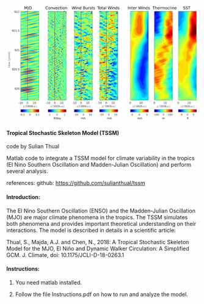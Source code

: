 
<!-- ![alt text](https://github.com/sulianthual/stochasticskeleton/blob/main/screenshot.png?raw=true "Screenshot") -->
![alt text](screenshot.png?raw=true "Screenshot")


<h4>Tropical Stochastic Skeleton Model (TSSM)</h4>

code by Sulian Thual 

Matlab code to integrate a TSSM model for climate variability in the tropics (El Nino Southern Oscillation and Madden-Julian Oscillation) and perform several analysis.

references: github: https://github.com/sulianthual/tssm

<h4>Introduction: </h4>


The El Nino Southern Oscillation (ENSO) and the Madden-Julian Oscillation (MJO) are major climate phenomena in the tropics. The TSSM simulates both phenomena and provides important theoretical understanding on their interactions. The model is described in details in a scientific article: 

Thual, S., Majda, A.J. and Chen, N., 2018: A Tropical Stochastic Skeleton Model for the MJO, El Niño and Dynamic Walker Circulation: A Simplified GCM. J. Climate, doi: 10.1175/JCLI-D-18-0263.1


<h4>Instructions: </h4>

1) You need matlab installed.

2) Follow the file Instructions.pdf on how to run and analyze the model. 


